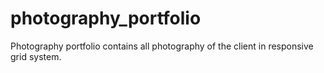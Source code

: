 # photography_portfolio 

Photography portfolio contains all photography of the client in responsive grid system.
